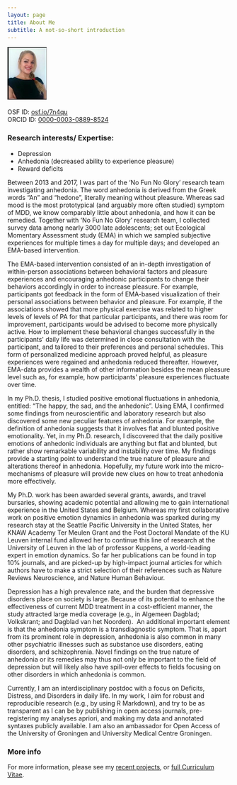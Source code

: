 ```yaml
---
layout: page
title: About Me
subtitle: A not-so-short introduction
---
```


![Me](/img/HeiningaVE_mini.png "Gosh - hate pictures, but also hate it when people have no pictures at all")

OSF ID:	[osf.io/7n4qu](https://osf.io/7n4qu/)  
ORCID ID: [0000-0003-0889-8524](https://orcid.org/0000-0003-0889-8524)

### Research interests/ Expertise:

- Depression
- Anhedonia (decreased ability to experience pleasure)
- Reward deficits

Between 2013 and 2017, I was part of the ‘No Fun No Glory’ research team investigating anhedonia. The word anhedonia is derived from the Greek words “An” and “hedone”, literally meaning without pleasure. Whereas sad mood is the most prototypical (and arguably more often studied) symptom of MDD, we know comparably little about anhedonia, and how it can be remedied. 
Together with ‘No Fun No Glory’ research team, I collected survey data among nearly 3000 late adolescents; set out Ecological Momentary Assessment study (EMA) in which we sampled subjective experiences for multiple times a day for multiple days; and developed an EMA-based intervention.

The EMA-based intervention consisted of an in-depth investigation of within-person associations between behavioral factors and pleasure experiences and encouraging anhedonic participants to change their behaviors accordingly in order to increase pleasure. For example, participants got feedback in the form of EMA-based visualization of their personal associations between behavior and pleasure. For example, if the associations showed that more physical exercise was related to higher levels of levels of PA for that particular participants, and there was room for improvement, participants would be advised to become more physically active. How to implement these behavioral changes successfully in the participants' daily life was determined in close consultation with the participant, and tailored to their preferences and personal schedules. This form of personalized medicine approach proved helpful, as pleasure experiences were regained and anhedonia reduced thereafter. However, EMA-data provides a wealth of other information besides the mean pleasure level such as, for example, how participants' pleasure experiences fluctuate over time.

In my Ph.D. thesis, I studied positive emotional fluctuations in anhedonia, entitled: “The happy, the sad, and the anhedonic”. Using EMA, I confirmed some findings from neuroscientific and laboratory research but also discovered some new peculiar features of anhedonia. For example, the definition of anhedonia suggests that it involves flat and blunted positive emotionality. Yet, in my Ph.D. research, I discovered that the daily positive emotions of anhedonic individuals are anything but flat and blunted, but rather show remarkable variability and instability over time. My findings provide a starting point to understand the true nature of pleasure and alterations thereof in anhedonia. Hopefully, my future work into the micro-mechanisms of pleasure will provide new clues on how to treat anhedonia more effectively.

My Ph.D. work has been awarded several grants, awards, and travel bursaries, showing academic potential and allowing me to gain international experience in the United States and Belgium. Whereas my first collaborative work on positive emotion dynamics in anhedonia was sparked during my research stay at the Seattle Pacific University in the United States, her KNAW Academy Ter Meulen Grant and the Post Doctoral Mandate of the KU Leuven internal fund allowed her to continue this line of research at the University of Leuven in the lab of professor Kuppens, a world-leading expert in emotion dynamics. So far her publications can be found in top 10% journals, and are picked-up by high-impact journal articles for which authors have to make a strict selection of their references such as Nature Reviews Neuroscience, and Nature Human Behaviour.

Depression has a high prevalence rate, and the burden that depressive disorders place on society is large. Because of its potential to enhance the effectiveness of current MDD treatment in a cost-efficient manner, the study attracted large media coverage (e.g., in Algemeen Dagblad; Volkskrant; and Dagblad van het Noorden).  An additional important element is that the anhedonia symptom is a transdiagnostic symptom. That is, apart from its prominent role in depression, anhedonia is also common in many other psychiatric illnesses such as substance use disorders, eating disorders, and schizophrenia. Novel findings on the true nature of anhedonia or its remedies may thus not only be important to the field of depression but will likely also have spill-over effects to fields focusing on other disorders in which anhedonia is common.

Currently, I am an interdisciplinary postdoc with a focus on Deficits, Distress, and Disorders in daily life. In my work, I aim for robust and reproducible research (e.g., by using R Markdown), and try to be as transparent as I can be by publishing in open access journals, pre-registering my analyses apriori, and making my data and annotated syntaxes publicly available. I am also an ambassador for Open Access of the University of Groningen and University Medical Centre Groningen.


### More info

For more information, please see my [recent projects](https://heiningave.github.io/projects/), or [full Curriculum Vitae](https://heiningave.github.io/CV/).
